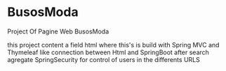 # BusosModa
Project Of Pagine Web BusosModa

this project content a field html where this's is build with Spring MVC and Thymeleaf like connection between Html and SpringBoot after search agregate SpringSecurity for 
control of users in the differents URLS
